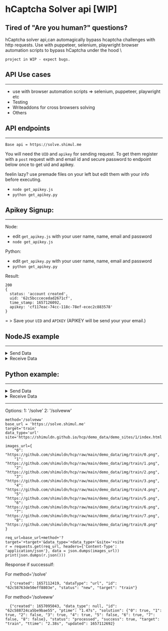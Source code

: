# hCaptcha Solver api [WIP]

## Tired of "Are you human?" questions?
hCaptcha solver api,can automagically bypass hcaptcha challenges with http requests. Use with puppeteer, selenium, playwright browser automation scripts to bypass hCaptcha under the hood
\

`project in WIP - expect bugs.`

## API Use cases
---

* use with browser automation scripts
  => selenium, puppeteer, playwright etc
* Testing
* Writeaddons for cross browsers solving
* Others

<!-- ## Benchmark
---
Execution time per captcha solve: 

1-3s \
(depends on network and api comditions) -->

## API endpoints
---

`Base api = https://solve.shimul.me`

You will need the `UID` and `apikey` for sending request.
To get them register with a `post` request with and email id and secure password to endpoint below once to get uid and apikey.

feelin lazy? use premade files on your left but edit them with your info before executing.

 * `node get_apikey.js` 
 * `python get_apikey.py`


## Apikey Signup:
---


Node: 
* edit `get_apikey.js` with your user name, name, email and password
* `node get_apikey.js`

Python:
* edit `get_apikey.py` with your user name, name, email and password
* `python get_apikey.py`


Result:

```
200
{
  status: 'account created',
  uid: '62c5bcccecedad2671cf',
  time_stamp: 1657126092,
  apikey: 'cf117eac-74cc-118c-78ef-ecec2c883578'
}
```

= > Save your ```UID``` and ```APIKEY``` (APIKEY will be send your your email.)

<!-- TODO -->

## NodeJS example
---
<details>
  <summary>Send Data</summary>
  
  ## Heading
  1. A numbered
  2. list
     * With some
     * Sub bullets
</details>

<details>
  <summary>Receive Data</summary>
  
  ## Heading
  1. A numbered
  2. list
     * With some
     * Sub bullets
</details>

## Python example:
---
<details>
  <summary>Send Data</summary>
  
  ## Heading
  1. A numbered
  2. list
     * With some
     * Sub bullets
</details>

<details>
  <summary>Receive Data</summary>
  
  ## Heading
  1. A numbered
  2. list
     * With some
     * Sub bullets
</details>

<!-- TODO -->

---


Options:
  1: '/solve'
  2: '/solveww'

```
method='/solveww'
base_url = 'https://solve.shimul.me'
target='train'
data_type='url'
site='https://shimuldn.github.io/hcp/demo_data/demo_sites/1/index.html'

images_url={
    "0": "https://github.com/shimuldn/hcp/raw/main/demo_data/img/train/0.png",
    "1": "https://github.com/shimuldn/hcp/raw/main/demo_data/img/train/1.png",
    "2": "https://github.com/shimuldn/hcp/raw/main/demo_data/img/train/2.png",
    "3": "https://github.com/shimuldn/hcp/raw/main/demo_data/img/train/3.png",
    "4": "https://github.com/shimuldn/hcp/raw/main/demo_data/img/train/4.png",
    "5": "https://github.com/shimuldn/hcp/raw/main/demo_data/img/train/5.png",
    "6": "https://github.com/shimuldn/hcp/raw/main/demo_data/img/train/6.png",
    "7": "https://github.com/shimuldn/hcp/raw/main/demo_data/img/train/7.png",
    "8": "https://github.com/shimuldn/hcp/raw/main/demo_data/img/train/8.png"
}

req_url=base_url+method+'?target='+target+'&data_type='+data_type+'&site='+site
r = requests.get(req_url, headers={'Content-Type': 'application/json'}, data = json.dumps(images_url))
print(json.dumps(r.json()))
```

Response if successulf:

For method='/solve'

```
  {"created": 1657112419, "dataType": "url", "id": "62c58763de50eff8803e", "status": "new", "target": "train"}
```

  For method='/solveww'
```
  {"created": 1657095043, "data_type": null, "id": "62c588724ca5be9bae55", "ptime": "1.47s", "solution": {"0": true, "1": true, "2": false, "3": true, "4": true, "5": false, "6": true, "7": false, "8": false}, "status": "processed", "success": true, "target": "train", "ttime": "2.38s", "updated": 1657112692}
```
